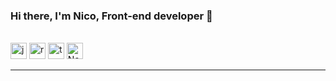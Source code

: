 ### Hi there, I'm Nico, Front-end developer 👋

<br />

<img alt="javascript" width="26px" src="https://img.icons8.com/color/240/000000/javascript.png" />
<img alt="react" width="26px" src="https://img.icons8.com/color/240/000000/react-native.png" />
<img alt="typescript" width="26px" src="https://img.icons8.com/color/240/000000/typescript.png">
<img alt="Node.js" width="26px" src="https://img.icons8.com/color/240/000000/nodejs.png">


---


[website]: https://nicohardmeier.github.io/reactPortfolio/ 
[linkedin]: https://www.linkedin.com/in/nicolas-hardmeier/
